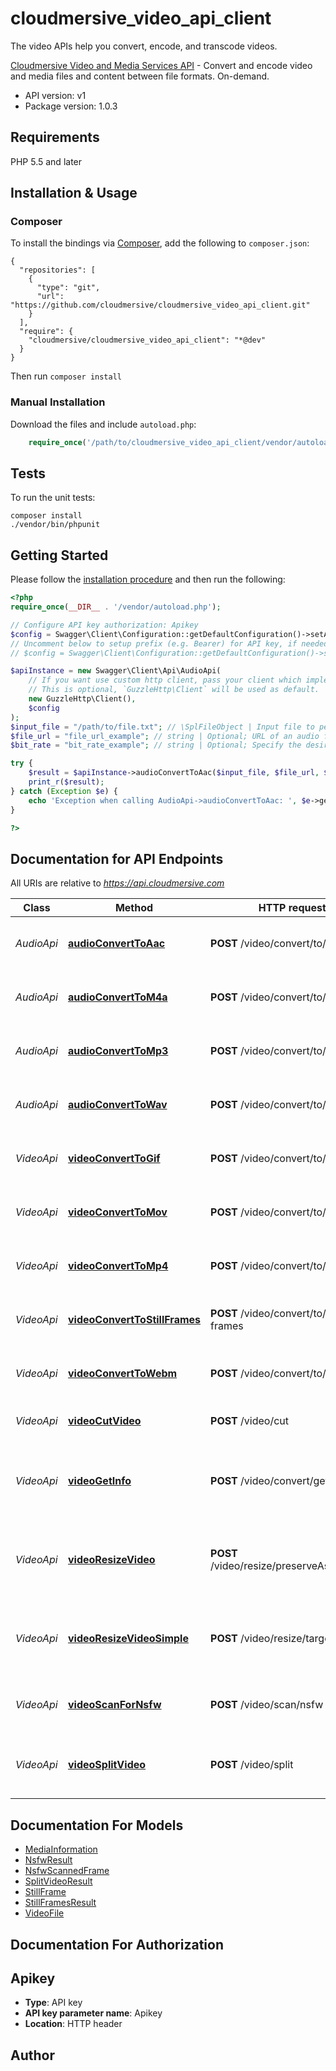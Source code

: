 # cloudmersive_video_api_client
The video APIs help you convert, encode, and transcode videos.

[Cloudmersive Video and Media Services API](https://cloudmersive.com/video-and-media-services-api) - Convert and encode video and media files and content between file formats. On-demand.

- API version: v1
- Package version: 1.0.3


## Requirements

PHP 5.5 and later

## Installation & Usage
### Composer

To install the bindings via [Composer](http://getcomposer.org/), add the following to `composer.json`:

```
{
  "repositories": [
    {
      "type": "git",
      "url": "https://github.com/cloudmersive/cloudmersive_video_api_client.git"
    }
  ],
  "require": {
    "cloudmersive/cloudmersive_video_api_client": "*@dev"
  }
}
```

Then run `composer install`

### Manual Installation

Download the files and include `autoload.php`:

```php
    require_once('/path/to/cloudmersive_video_api_client/vendor/autoload.php');
```

## Tests

To run the unit tests:

```
composer install
./vendor/bin/phpunit
```

## Getting Started

Please follow the [installation procedure](#installation--usage) and then run the following:

```php
<?php
require_once(__DIR__ . '/vendor/autoload.php');

// Configure API key authorization: Apikey
$config = Swagger\Client\Configuration::getDefaultConfiguration()->setApiKey('Apikey', 'YOUR_API_KEY');
// Uncomment below to setup prefix (e.g. Bearer) for API key, if needed
// $config = Swagger\Client\Configuration::getDefaultConfiguration()->setApiKeyPrefix('Apikey', 'Bearer');

$apiInstance = new Swagger\Client\Api\AudioApi(
    // If you want use custom http client, pass your client which implements `GuzzleHttp\ClientInterface`.
    // This is optional, `GuzzleHttp\Client` will be used as default.
    new GuzzleHttp\Client(),
    $config
);
$input_file = "/path/to/file.txt"; // \SplFileObject | Input file to perform the operation on.
$file_url = "file_url_example"; // string | Optional; URL of an audio file being used for conversion. Use this option for files larger than 2GB.
$bit_rate = "bit_rate_example"; // string | Optional; Specify the desired bitrate of the converted audio file in kilobytes per second (kB/s). Value may be between 48 and 1,411. By default, the optimal bitrate will be chosen automatically.

try {
    $result = $apiInstance->audioConvertToAac($input_file, $file_url, $bit_rate);
    print_r($result);
} catch (Exception $e) {
    echo 'Exception when calling AudioApi->audioConvertToAac: ', $e->getMessage(), PHP_EOL;
}

?>
```

## Documentation for API Endpoints

All URIs are relative to *https://api.cloudmersive.com*

Class | Method | HTTP request | Description
------------ | ------------- | ------------- | -------------
*AudioApi* | [**audioConvertToAac**](docs/Api/AudioApi.md#audioconverttoaac) | **POST** /video/convert/to/aac | Convert Audio File to AAC format.
*AudioApi* | [**audioConvertToM4a**](docs/Api/AudioApi.md#audioconverttom4a) | **POST** /video/convert/to/m4a | Convert Audio File to M4A format.
*AudioApi* | [**audioConvertToMp3**](docs/Api/AudioApi.md#audioconverttomp3) | **POST** /video/convert/to/mp3 | Convert Audio File to MP3 format.
*AudioApi* | [**audioConvertToWav**](docs/Api/AudioApi.md#audioconverttowav) | **POST** /video/convert/to/wav | Convert Audio File to WAV format.
*VideoApi* | [**videoConvertToGif**](docs/Api/VideoApi.md#videoconverttogif) | **POST** /video/convert/to/gif | Convert Video to Animated GIF format.
*VideoApi* | [**videoConvertToMov**](docs/Api/VideoApi.md#videoconverttomov) | **POST** /video/convert/to/mov | Convert Video to MOV format.
*VideoApi* | [**videoConvertToMp4**](docs/Api/VideoApi.md#videoconverttomp4) | **POST** /video/convert/to/mp4 | Convert Video to MP4 format.
*VideoApi* | [**videoConvertToStillFrames**](docs/Api/VideoApi.md#videoconverttostillframes) | **POST** /video/convert/to/still-frames | Convert Video to PNG Still Frames.
*VideoApi* | [**videoConvertToWebm**](docs/Api/VideoApi.md#videoconverttowebm) | **POST** /video/convert/to/webm | Convert Video to WEBM format.
*VideoApi* | [**videoCutVideo**](docs/Api/VideoApi.md#videocutvideo) | **POST** /video/cut | Cut a Video to a Shorter Length
*VideoApi* | [**videoGetInfo**](docs/Api/VideoApi.md#videogetinfo) | **POST** /video/convert/get-info | Get detailed information about a video or audio file
*VideoApi* | [**videoResizeVideo**](docs/Api/VideoApi.md#videoresizevideo) | **POST** /video/resize/preserveAspectRatio | Resizes a Video Preserving the Original Aspect Ratio.
*VideoApi* | [**videoResizeVideoSimple**](docs/Api/VideoApi.md#videoresizevideosimple) | **POST** /video/resize/target | Resizes a Video without Preserving Aspect Ratio.
*VideoApi* | [**videoScanForNsfw**](docs/Api/VideoApi.md#videoscanfornsfw) | **POST** /video/scan/nsfw | Scan a Video for NSFW content.
*VideoApi* | [**videoSplitVideo**](docs/Api/VideoApi.md#videosplitvideo) | **POST** /video/split | Split a Video into Two Shorter Videos


## Documentation For Models

 - [MediaInformation](docs/Model/MediaInformation.md)
 - [NsfwResult](docs/Model/NsfwResult.md)
 - [NsfwScannedFrame](docs/Model/NsfwScannedFrame.md)
 - [SplitVideoResult](docs/Model/SplitVideoResult.md)
 - [StillFrame](docs/Model/StillFrame.md)
 - [StillFramesResult](docs/Model/StillFramesResult.md)
 - [VideoFile](docs/Model/VideoFile.md)


## Documentation For Authorization


## Apikey

- **Type**: API key
- **API key parameter name**: Apikey
- **Location**: HTTP header


## Author





